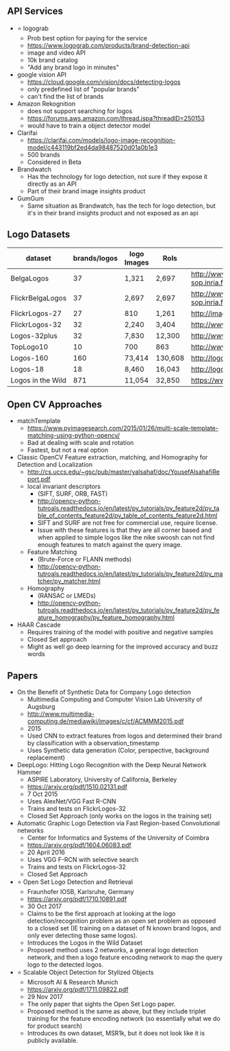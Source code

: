 API Services
----------------
- ⭐ logograb
    - Prob best option for paying for the service
    - https://www.logograb.com/products/brand-detection-api
    - image and video API
    - 10k brand catalog
    - "Add any brand logo in minutes"
- google vision API
    - https://cloud.google.com/vision/docs/detecting-logos
    - only predefined list of "popular brands"
    - can't find the list of brands
- Amazon Rekognition
    - does not support searching for logos
    - https://forums.aws.amazon.com/thread.jspa?threadID=250153
    - would have to train a object detector model
- Clarifai
    - https://clarifai.com/models/logo-image-recognition-model/c443119bf2ed4da98487520d01a0b1e3
    - 500 brands
    - Considered in Beta
- Brandwatch
    - Has the technology for logo detection, not sure if they expose it directly as an API
    - Part of their brand image insights product
- GumGum
    - Same situation as Brandwatch, has the tech for logo detection, but it's in their brand insights product and not exposed as an api


Logo Datasets
---------------
| dataset              | brands/logos | logo Images | RoIs     | Website                                                                         |
| -------------------- | ------------ | ----------- | -------- | ------------------------------------------------------------------------------- |
| BelgaLogos           | 37           | 1,321       | 2,697    | http://www-sop.inria.fr/members/Alexis.Joly/BelgaLogos/BelgaLogos.html          |
| FlickrBelgaLogos     | 37           | 2,697       | 2,697    | http://www-sop.inria.fr/members/Alexis.Joly/BelgaLogos/FlickrBelgaLogos.html    |
| FlickrLogos-27       | 27           | 810         | 1,261    | http://image.ntua.gr/iva/datasets/flickr_logos/                                 |
| FlickrLogos-32       | 32           | 2,240       | 3,404    | http://www.multimedia-computing.de/flickrlogos/                                 |
| Logos-32plus         | 32           | 7,830       | 12,300   | http://www.ivl.disco.unimib.it/activities/logo-recognition/                     |
| TopLogo10            | 10           | 700         | 863      | http://www.eecs.qmul.ac.uk/~hs308/qmul_toplogo10.html/                          |
| Logos-160            | 160          | 73,414      | 130,608  | http://logo-net.org/                                                            |
| Logos-18             | 18           | 8,460       | 16,043   | http://logo-net.org/                                                            |
| Logos in the Wild    | 871          | 11,054      | 32,850   | https://www.iosb.fraunhofer.de/servlet/is/78045/                                |


Open CV Approaches
-------------------
- matchTemplate
    - https://www.pyimagesearch.com/2015/01/26/multi-scale-template-matching-using-python-opencv/
    - Bad at dealing with scale and rotation
    - Fastest, but not a real option
- Classic OpenCV Feature extraction, matching, and Homography for Detection and Localization
    - http://cs.uccs.edu/~gsc/pub/master/yalsahaf/doc/YousefAlsahafiReport.pdf
    - local invariant descriptors
        - (SIFT, SURF, ORB, FAST)
        - http://opencv-python-tutroals.readthedocs.io/en/latest/py_tutorials/py_feature2d/py_table_of_contents_feature2d/py_table_of_contents_feature2d.html
        - SIFT and SURF are not free for commercial use, require license.
        - Issue with these features is that they are all corner based and when applied to simple logos like the nike swoosh can not find enough features to match against the query image.
    - Feature Matching
        - (Brute-Force or FLANN methods)
        - http://opencv-python-tutroals.readthedocs.io/en/latest/py_tutorials/py_feature2d/py_matcher/py_matcher.html
    - Homography
        - (RANSAC or LMEDs)
        - http://opencv-python-tutroals.readthedocs.io/en/latest/py_tutorials/py_feature2d/py_feature_homography/py_feature_homography.html
- HAAR Cascade
    - Requires training of the model with positive and negative samples
    - Closed Set approach
    - Might as well go deep learning for the improved accuracy and buzz words


Papers
----------------
- On the Benefit of Synthetic Data for Company Logo detection
    - Multimedia Computing and Computer Vision Lab University of Augsburg
    - http://www.multimedia-computing.de/mediawiki/images/c/cf/ACMMM2015.pdf
    - 2015
    - Used CNN to extract features from logos and determined their brand by classification with a observation_timestamp
    - Uses Synthetic data generation (Color, perspective, background replacement)
- DeepLogo: Hitting Logo Recognition with the Deep Neural Network Hammer
    - ASPIRE Laboratory, University of California, Berkeley
    - https://arxiv.org/pdf/1510.02131.pdf
    - 7 Oct 2015
    - Uses AlexNet/VGG Fast R-CNN
    - Trains and tests on FlickrLogos-32
    - Closed Set Approach (only works on the logos in the training set)
- Automatic Graphic Logo Detection via Fast Region-based Convolutional networks
    - Center for Informatics and Systems of the University of Coimbra
    - https://arxiv.org/pdf/1604.06083.pdf
    - 20 April 2016
    - Uses VGG F-RCN with selective search
    - Trains and tests on FlickrLogos-32
    - Closed Set Approach
- ⭐ Open Set Logo Detection and Retrieval
    - Fraunhofer IOSB, Karlsruhe, Germany
    - https://arxiv.org/pdf/1710.10891.pdf
    - 30 Oct 2017
    - Claims to be the first approach at looking at the logo detection/recognition problem as an open set problem as opposed to a closed set (IE training on a dataset of N known brand logos, and only ever detecting those same logos).
    - Introduces the Logos in the Wild Dataset
    - Proposed method uses 2 networks, a general logo detection network, and then a logo feature encoding network to map the query logo to the detected logos.
- ⭐ Scalable Object Detection for Stylized Objects
    - Microsoft AI & Research Munich
    - https://arxiv.org/pdf/1711.09822.pdf
    - 29 Nov 2017
    - The only paper that sights the Open Set Logo paper.
    - Proposed method is the same as above, but they include triplet training for the feature encoding network (so essentially what we do for product search)
    - Introduces its own dataset, MSR1k, but it does not look like it is publicly available.